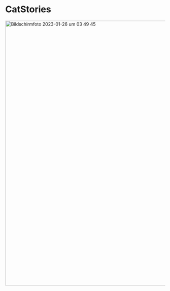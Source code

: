 # CatStories

<img width="833" alt="Bildschirm­foto 2023-01-26 um 03 49 45" src="https://user-images.githubusercontent.com/48035650/214747706-98d4ffad-7586-4170-990a-dae838ed51f1.png">
